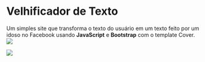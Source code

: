 # Velhificador de Texto
Um simples site que transforma o texto do usuário em um texto feito por um idoso no Facebook usando <b>JavaScript</b> e <b>Bootstrap</b> com o template Cover.
<br>
<a href="https://hits.seeyoufarm.com"><img src="https://hits.seeyoufarm.com/api/count/incr/badge.svg?url=https%3A%2F%2Fgithub.com%2FBonavigo%2Fvelhificador&count_bg=%2379C83D&title_bg=%23555555&icon=&icon_color=%23E7E7E7&title=views&edge_flat=false"/></a>

<img src="https://i.imgur.com/fDhF15X.gif">
